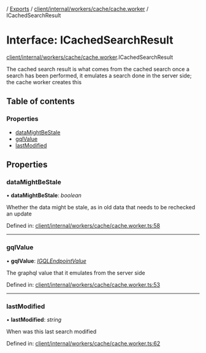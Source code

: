 [](../README.md) / [Exports](../modules.md) / [client/internal/workers/cache/cache.worker](../modules/client_internal_workers_cache_cache_worker.md) / ICachedSearchResult

# Interface: ICachedSearchResult

[client/internal/workers/cache/cache.worker](../modules/client_internal_workers_cache_cache_worker.md).ICachedSearchResult

The cached search result is what comes from the cached search
once a search has been performed, it emulates a search done
in the server side; the cache worker creates this

## Table of contents

### Properties

- [dataMightBeStale](client_internal_workers_cache_cache_worker.icachedsearchresult.md#datamightbestale)
- [gqlValue](client_internal_workers_cache_cache_worker.icachedsearchresult.md#gqlvalue)
- [lastModified](client_internal_workers_cache_cache_worker.icachedsearchresult.md#lastmodified)

## Properties

### dataMightBeStale

• **dataMightBeStale**: *boolean*

Whether the data might be stale, as in old data that needs
to be rechecked an update

Defined in: [client/internal/workers/cache/cache.worker.ts:58](https://github.com/onzag/itemize/blob/28218320/client/internal/workers/cache/cache.worker.ts#L58)

___

### gqlValue

• **gqlValue**: [*IGQLEndpointValue*](gql_querier.igqlendpointvalue.md)

The graphql value that it emulates from the server side

Defined in: [client/internal/workers/cache/cache.worker.ts:53](https://github.com/onzag/itemize/blob/28218320/client/internal/workers/cache/cache.worker.ts#L53)

___

### lastModified

• **lastModified**: *string*

When was this last search modified

Defined in: [client/internal/workers/cache/cache.worker.ts:62](https://github.com/onzag/itemize/blob/28218320/client/internal/workers/cache/cache.worker.ts#L62)

